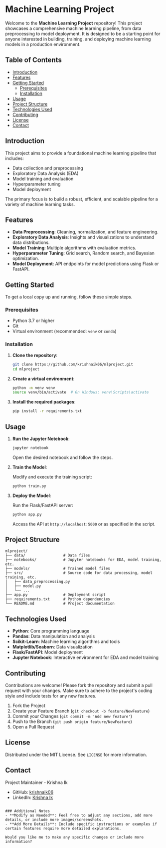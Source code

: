 # Machine Learning Project

Welcome to the **Machine Learning Project** repository! This project showcases a comprehensive machine learning pipeline, from data preprocessing to model deployment. It is designed to be a starting point for anyone interested in building, training, and deploying machine learning models in a production environment.

## Table of Contents
- [Introduction](#introduction)
- [Features](#features)
- [Getting Started](#getting-started)
  - [Prerequisites](#prerequisites)
  - [Installation](#installation)
- [Usage](#usage)
- [Project Structure](#project-structure)
- [Technologies Used](#technologies-used)
- [Contributing](#contributing)
- [License](#license)
- [Contact](#contact)

## Introduction

This project aims to provide a foundational machine learning pipeline that includes:
- Data collection and preprocessing
- Exploratory Data Analysis (EDA)
- Model training and evaluation
- Hyperparameter tuning
- Model deployment

The primary focus is to build a robust, efficient, and scalable pipeline for a variety of machine learning tasks.

## Features

- **Data Preprocessing**: Cleaning, normalization, and feature engineering.
- **Exploratory Data Analysis**: Insights and visualizations to understand data distributions.
- **Model Training**: Multiple algorithms with evaluation metrics.
- **Hyperparameter Tuning**: Grid search, Random search, and Bayesian optimization.
- **Model Deployment**: API endpoints for model predictions using Flask or FastAPI.

## Getting Started

To get a local copy up and running, follow these simple steps.

### Prerequisites

- Python 3.7 or higher
- Git
- Virtual environment (recommended: `venv` or `conda`)

### Installation

1. **Clone the repository**:

    ```bash
    git clone https://github.com/krishnaik06/mlproject.git
    cd mlproject
    ```

2. **Create a virtual environment**:

    ```bash
    python -m venv venv
    source venv/bin/activate  # On Windows: venv\Scripts\activate
    ```

3. **Install the required packages**:

    ```bash
    pip install -r requirements.txt
    ```

## Usage

1. **Run the Jupyter Notebook**:

    ```bash
    jupyter notebook
    ```
   Open the desired notebook and follow the steps.

2. **Train the Model**:

   Modify and execute the training script:
   
   ```bash
   python train.py
   ```

3. **Deploy the Model**:

   Run the Flask/FastAPI server:

   ```bash
   python app.py
   ```

   Access the API at `http://localhost:5000` or as specified in the script.

## Project Structure

```plaintext
mlproject/
├── data/                 # Data files
├── notebooks/            # Jupyter notebooks for EDA, model training, etc.
├── models/               # Trained model files
├── src/                  # Source code for data processing, model training, etc.
│   ├── data_preprocessing.py
│   ├── model.py
│   └── ...
├── app.py                # Deployment script
├── requirements.txt      # Python dependencies
└── README.md             # Project documentation
```

## Technologies Used

- **Python**: Core programming language
- **Pandas**: Data manipulation and analysis
- **Scikit-Learn**: Machine learning algorithms and tools
- **Matplotlib/Seaborn**: Data visualization
- **Flask/FastAPI**: Model deployment
- **Jupyter Notebook**: Interactive environment for EDA and model training

## Contributing

Contributions are welcome! Please fork the repository and submit a pull request with your changes. Make sure to adhere to the project's coding style and include tests for any new features.

1. Fork the Project
2. Create your Feature Branch (`git checkout -b feature/NewFeature`)
3. Commit your Changes (`git commit -m 'Add new feature'`)
4. Push to the Branch (`git push origin feature/NewFeature`)
5. Open a Pull Request

## License

Distributed under the MIT License. See `LICENSE` for more information.

## Contact

Project Maintainer - Krishna Ik

- GitHub: [krishnaik06](https://github.com/krishnaik06)
- LinkedIn: [Krishna Ik](https://www.linkedin.com/in/krishnaik06/)

```

### Additional Notes
- **Modify as Needed**: Feel free to adjust any sections, add more details, or include more images/screenshots.
- **Add More Details**: Include specific instructions or examples if certain features require more detailed explanations.

Would you like me to make any specific changes or include more information?
